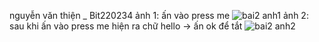 nguyễn văn thiện _ Bit220234
ảnh 1:  ấn vào press me 
![bai2 anh1](https://github.com/user-attachments/assets/565d1ec6-b3cf-46f8-ac01-c313f2d88286)
ảnh 2: sau khi ấn vào press me hiện ra chữ hello -> ấn ok để tắt
![bai2 anh2](https://github.com/user-attachments/assets/d674e8cf-be43-423d-92bb-f0198e0f3d06)
